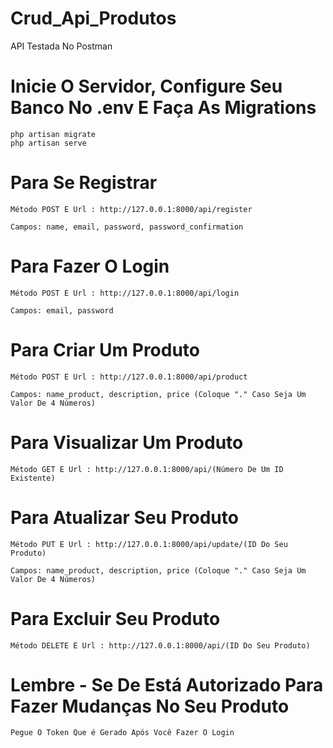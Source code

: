 # Crud_Api_Produtos
 API Testada No Postman
 
 # Inicie O Servidor, Configure Seu Banco No .env E Faça As Migrations

    php artisan migrate
    php artisan serve

# Para Se Registrar

    Método POST E Url : http://127.0.0.1:8000/api/register

    Campos: name, email, password, password_confirmation

# Para Fazer O Login

    Método POST E Url : http://127.0.0.1:8000/api/login

    Campos: email, password

# Para Criar Um Produto

    Método POST E Url : http://127.0.0.1:8000/api/product

    Campos: name_product, description, price (Coloque "." Caso Seja Um Valor De 4 Números)

# Para Visualizar Um Produto

    Método GET E Url : http://127.0.0.1:8000/api/(Número De Um ID Existente)

# Para Atualizar Seu Produto

    Método PUT E Url : http://127.0.0.1:8000/api/update/(ID Do Seu Produto)

    Campos: name_product, description, price (Coloque "." Caso Seja Um Valor De 4 Números)

# Para Excluir Seu Produto

    Método DELETE E Url : http://127.0.0.1:8000/api/(ID Do Seu Produto)

#  Lembre - Se De Está Autorizado Para Fazer Mudanças No Seu Produto

    Pegue O Token Que é Gerado Após Você Fazer O Login
